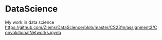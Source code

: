 # DataScience
My work in data science
https://github.com/Ziems/DataScience/blob/master/CS231n/assignment2/ConvolutionalNetworks.ipynb
